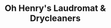 ---
title: "Oh Henry's Laudromat & Drycleaners"
url: /calgary/oh-henrys-laudromat-and-drycleaners/
shop: laundry
---